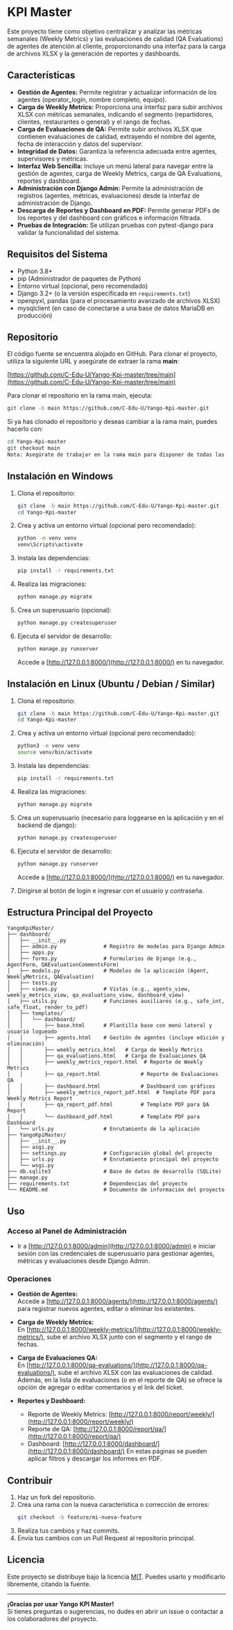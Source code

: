 # KPI Master

Este proyecto tiene como objetivo centralizar y analizar las métricas semanales (Weekly Metrics) y las evaluaciones de calidad (QA Evaluations) de agentes de atención al cliente, proporcionando una interfaz para la carga de archivos XLSX y la generación de reportes y dashboards.

## Características

- **Gestión de Agentes:** Permite registrar y actualizar información de los agentes (operator_login, nombre completo, equipo).
- **Carga de Weekly Metrics:** Proporciona una interfaz para subir archivos XLSX con métricas semanales, indicando el segmento (repartidores, clientes, restaurantes o general) y el rango de fechas.
- **Carga de Evaluaciones de QA:** Permite subir archivos XLSX que contienen evaluaciones de calidad, extrayendo el nombre del agente, fecha de interacción y datos del supervisor.
- **Integridad de Datos:** Garantiza la referencia adecuada entre agentes, supervisores y métricas.
- **Interfaz Web Sencilla:** Incluye un menú lateral para navegar entre la gestión de agentes, carga de Weekly Metrics, carga de QA Evaluations, reportes y dashboard.
- **Administración con Django Admin:** Permite la administración de registros (agentes, métricas, evaluaciones) desde la interfaz de administración de Django.
- **Descarga de Reportes y Dashboard en PDF:** Permite generar PDFs de los reportes y del dashboard con gráficos e información filtrada.
- **Pruebas de Integración:** Se utilizan pruebas con pytest-django para validar la funcionalidad del sistema.

## Requisitos del Sistema

- Python 3.8+
- pip (Administrador de paquetes de Python)
- Entorno virtual (opcional, pero recomendado)
- Django 3.2+ (o la versión especificada en `requirements.txt`)
- openpyxl, pandas (para el procesamiento avanzado de archivos XLSX)
- mysqlclient (en caso de conectarse a una base de datos MariaDB en producción)

## Repositorio

El código fuente se encuentra alojado en GitHub. Para clonar el proyecto, utiliza la siguiente URL y asegúrate de extraer la rama **main**:

[https://github.com/C-Edu-U/Yango-Kpi-master/tree/main](https://github.com/C-Edu-U/Yango-Kpi-master/tree/main)

Para clonar el repositorio en la rama main, ejecuta:

```bash
git clone -b main https://github.com/C-Edu-U/Yango-Kpi-master.git
```

Si ya has clonado el repositorio y deseas cambiar a la rama main, puedes hacerlo con:

```bash
cd Yango-Kpi-master
git checkout main
Nota: Asegúrate de trabajar en la rama main para disponer de todas las actualizaciones y el contenido del proyecto.
```

## Instalación en Windows

1. Clona el repositorio:
   ```bash
   git clone -b main https://github.com/C-Edu-U/Yango-Kpi-master.git
   cd Yango-Kpi-master
   ```

2. Crea y activa un entorno virtual (opcional pero recomendado):
   ```bash
   python -m venv venv
   venv\Scripts\activate
   ```

3. Instala las dependencias:
   ```bash
   pip install -r requirements.txt
   ```

4. Realiza las migraciones:
   ```bash
   python manage.py migrate
   ```

5. Crea un superusuario (opcional):
   ```bash
   python manage.py createsuperuser
   ```

6. Ejecuta el servidor de desarrollo:
   ```bash
   python manage.py runserver
   ```
   Accede a [http://127.0.0.1:8000/](http://127.0.0.1:8000/) en tu navegador.

## Instalación en Linux (Ubuntu / Debian / Similar)

1. Clona el repositorio:
   ```bash
   git clone -b main https://github.com/C-Edu-U/Yango-Kpi-master.git
   cd Yango-Kpi-master
   ```

2. Crea y activa un entorno virtual (opcional pero recomendado):
   ```bash
   python3 -m venv venv
   source venv/bin/activate
   ```

3. Instala las dependencias:
   ```bash
   pip install -r requirements.txt
   ```

4. Realiza las migraciones:
   ```bash
   python manage.py migrate
   ```

5. Crea un superusuario (necesario para loggearse en la aplicación y en el backend de django):
   ```bash
   python manage.py createsuperuser
   ```

6. Ejecuta el servidor de desarrollo:
   ```bash
   python manage.py runserver
   ```
   Accede a [http://127.0.0.1:8000/](http://127.0.0.1:8000/) en tu navegador.

7. Dirigirse al botón de login e ingresar con el usuario y contraseña.

## Estructura Principal del Proyecto

```
YangoKpiMaster/
├── dashboard/                 
│   ├── __init__.py
│   ├── admin.py               # Registro de modelos para Django Admin
│   ├── apps.py
│   ├── forms.py               # Formularios de Django (e.g., AgentForm, QAEvaluationCommentsForm)
│   ├── models.py              # Modelos de la aplicación (Agent, WeeklyMetrics, QAEvaluation)
│   ├── tests.py
│   ├── views.py               # Vistas (e.g., agents_view, weekly_metrics_view, qa_evaluations_view, dashboard_view)
│   ├── utils.py               # Funciones auxiliares (e.g., safe_int, safe_float, render_to_pdf)
│   ├── templates/
│   │   └── dashboard/
│   │       ├── base.html      # Plantilla base con menú lateral y usuario logueado
│   │       ├── agents.html    # Gestión de agentes (incluye edición y eliminación)
│   │       ├── weekly_metrics.html   # Carga de Weekly Metrics
│   │       ├── qa_evaluations.html   # Carga de Evaluaciones QA
│   │       ├── weekly_metrics_report.html  # Reporte de Weekly Metrics
│   │       ├── qa_report.html             # Reporte de Evaluaciones QA
│   │       ├── dashboard.html             # Dashboard con gráficos
│   │       ├── weekly_metrics_report_pdf.html  # Template PDF para Weekly Metrics Report
│   │       ├── qa_report_pdf.html         # Template PDF para QA Report
│   │       └── dashboard_pdf.html         # Template PDF para Dashboard
│   └── urls.py                # Enrutamiento de la aplicación
├── YangoKpiMaster/            
│   ├── __init__.py
│   ├── asgi.py
│   ├── settings.py            # Configuración global del proyecto
│   ├── urls.py                # Enrutamiento principal del proyecto
│   └── wsgi.py
├── db.sqlite3                 # Base de datos de desarrollo (SQLite)
├── manage.py
├── requirements.txt           # Dependencias del proyecto
└── README.md                  # Documento de información del proyecto
```

## Uso

### Acceso al Panel de Administración

- Ir a [http://127.0.0.1:8000/admin](http://127.0.0.1:8000/admin) e iniciar sesión con las credenciales de superusuario para gestionar agentes, métricas y evaluaciones desde Django Admin.

### Operaciones

- **Gestión de Agentes:**  
  Accede a [http://127.0.0.1:8000/agents/](http://127.0.0.1:8000/agents/) para registrar nuevos agentes, editar o eliminar los existentes.

- **Carga de Weekly Metrics:**  
  En [http://127.0.0.1:8000/weekly-metrics/](http://127.0.0.1:8000/weekly-metrics/), sube el archivo XLSX junto con el segmento y el rango de fechas.

- **Carga de Evaluaciones QA:**  
  En [http://127.0.0.1:8000/qa-evaluations/](http://127.0.0.1:8000/qa-evaluations/), sube el archivo XLSX con las evaluaciones de calidad.  
  Además, en la lista de evaluaciones (o en el reporte de QA) se ofrece la opción de agregar o editar comentarios y el link del ticket.

- **Reportes y Dashboard:**  
  - Reporte de Weekly Metrics: [http://127.0.0.1:8000/report/weekly/](http://127.0.0.1:8000/report/weekly/)
  - Reporte de QA: [http://127.0.0.1:8000/report/qa/](http://127.0.0.1:8000/report/qa/)
  - Dashboard: [http://127.0.0.1:8000/dashboard/](http://127.0.0.1:8000/dashboard/)
  En estas páginas se pueden aplicar filtros y descargar los informes en PDF.

## Contribuir

1. Haz un fork del repositorio.
2. Crea una rama con la nueva característica o corrección de errores:
   ```bash
   git checkout -b feature/mi-nueva-feature
   ```
3. Realiza tus cambios y haz commits.
4. Envía tus cambios con un Pull Request al repositorio principal.

## Licencia

Este proyecto se distribuye bajo la licencia [MIT](https://opensource.org/licenses/MIT). Puedes usarlo y modificarlo libremente, citando la fuente.

---
**¡Gracias por usar Yango KPI Master!**  
Si tienes preguntas o sugerencias, no dudes en abrir un issue o contactar a los colaboradores del proyecto.
